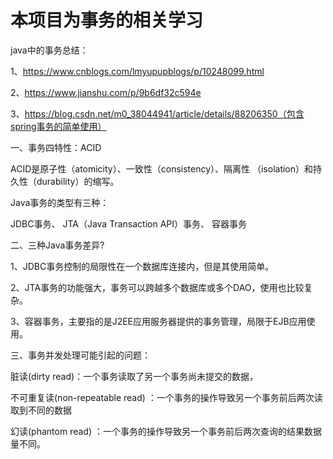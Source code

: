 # 本项目为事务的相关学习

java中的事务总结：

1、https://www.cnblogs.com/lmyupupblogs/p/10248099.html

2、https://www.jianshu.com/p/9b6df32c594e

3、https://blog.csdn.net/m0_38044941/article/details/88206350（包含spring事务的简单使用）

一、事务四特性：ACID

ACID是原子性（atomicity）、一致性（consistency）、隔离性 （isolation）和持久性（durability）的缩写。

Java事务的类型有三种：

JDBC事务、 JTA（Java Transaction API）事务、 容器事务

二、三种Java事务差异?

1、JDBC事务控制的局限性在一个数据库连接内，但是其使用简单。

2、JTA事务的功能强大，事务可以跨越多个数据库或多个DAO，使用也比较复杂。

3、容器事务，主要指的是J2EE应用服务器提供的事务管理，局限于EJB应用使用。

三、事务并发处理可能引起的问题：

脏读(dirty read)：一个事务读取了另一个事务尚未提交的数据，

不可重复读(non-repeatable read) ：一个事务的操作导致另一个事务前后两次读取到不同的数据

幻读(phantom read) ：一个事务的操作导致另一个事务前后两次查询的结果数据量不同。

